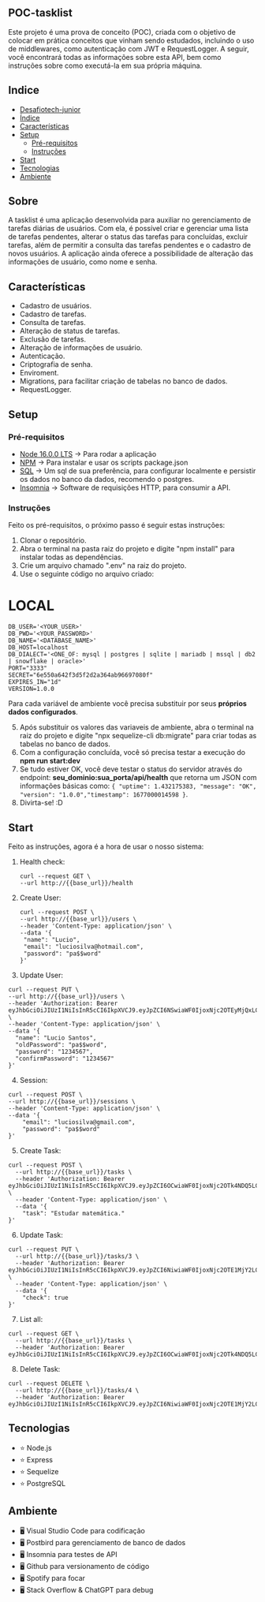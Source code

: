 ## POC-tasklist

Este projeto é uma prova de conceito (POC), criada com o objetivo de colocar em prática conceitos que vinham sendo estudados, incluindo o uso de middlewares, como autenticação com JWT e RequestLogger. A seguir, você encontrará todas as informações sobre esta API, bem como instruções sobre como executá-la em sua própria máquina.

## Indice

- [Desafiotech-junior](#Desafiotech-junior)
- [Índice](#indice)
- [Características](#características)
- [Setup](#setup)
  - [Pré-requisitos](#pré-requisitos)
  - [Instruções](#instruções)
- [Start](#start)
- [Tecnologias](#tecnologias)
- [Ambiente](#ambiente)

## Sobre

A tasklist é uma aplicação desenvolvida para auxiliar no gerenciamento de tarefas diárias de usuários. Com ela, é possível criar e gerenciar uma lista de tarefas pendentes, alterar o status das tarefas para concluídas, excluir tarefas, além de permitir a consulta das tarefas pendentes e o cadastro de novos usuários. A aplicação ainda oferece a possibilidade de alteração das informações de usuário, como nome e senha.

## Características

- Cadastro de usuários.
- Cadastro de tarefas.
- Consulta de tarefas.
- Alteração de status de tarefas.
- Exclusão de tarefas.
- Alteração de informações de usuário.
- Autenticação.
- Criptografia de senha.
- Enviroment.
- Migrations, para facilitar criação de tabelas no banco de dados.
- RequestLogger.

## Setup

### Pré-requisitos

- [Node 16.0.0 LTS](https://nodejs.org/en/) -> Para rodar a aplicação
- [NPM](https://www.npmjs.com) -> Para instalar e usar os scripts package.json
- [SQL](https://www.postgresql.org/) -> Um sql de sua preferência, para configurar localmente e persistir os dados no banco da dados, recomendo o postgres.
- [Insomnia](https://insomnia.rest/download) -> Software de requisições HTTP, para consumir a API.

### Instruções

Feito os pré-requisitos, o próximo passo é seguir estas instruções:

1. Clonar o repositório.
2. Abra o terminal na pasta raiz do projeto e digite "npm install" para instalar todas as dependências.
3. Crie um arquivo chamado ".env" na raiz do projeto.
4. Use o seguinte código no arquivo criado:

# LOCAL

```env
DB_USER='<YOUR_USER>'
DB_PWD='<YOUR_PASSWORD>'
DB_NAME='<DATABASE_NAME>'
DB_HOST=localhost
DB_DIALECT='<ONE_OF: mysql | postgres | sqlite | mariadb | mssql | db2 | snowflake | oracle>'
PORT="3333"
SECRET="6e550a642f3d5f2d2a364ab96697080f"
EXPIRES_IN="1d"
VERSION=1.0.0
```

Para cada variável de ambiente você precisa substituir por seus **próprios dados configurados**.

5. Após substituir os valores das variaveis de ambiente, abra o terminal na raiz do projeto e digite "npx sequelize-cli db:migrate" para criar todas as tabelas no banco de dados.
6. Com a configuração concluída, você só precisa testar a execução do **npm run start:dev**
7. Se tudo estiver OK, você deve testar o status do servidor através do endpoint: **seu_dominio:sua_porta/api/health** que retorna um JSON com informações básicas como: `{ "uptime": 1.432175383, "message": "OK", "version": "1.0.0","timestamp": 1677000014598 }`.
8. Divirta-se! :D

## Start

Feito as instruções, agora é a hora de usar o nosso sistema:

1. Health check:

   ```
   curl --request GET \
   --url http://{{base_url}}/health
   ```

2. Create User:

   ```
   curl --request POST \
   --url http://{{base_url}}/users \
   --header 'Content-Type: application/json' \
   --data '{
   	"name": "Lucio",
   	"email": "luciosilva@hotmail.com",
   	"password": "pa$$word"
   }'
   ```

3. Update User:

```
curl --request PUT \
--url http://{{base_url}}/users \
--header 'Authorization: Bearer eyJhbGciOiJIUzI1NiIsInR5cCI6IkpXVCJ9.eyJpZCI6NSwiaWF0IjoxNjc2OTEyMjQxLCJleHAiOjE2NzY5OTg2NDF9.qbX0tUL7VH8AcpGxv9xSF6c2Zsbkhhop7hYxTzcxWgM' \
--header 'Content-Type: application/json' \
--data '{
  "name": "Lucio Santos",
  "oldPassword": "pa$$word",
  "password": "1234567",
  "confirmPassword": "1234567"
}'
```

4. Session:

```
curl --request POST \
--url http://{{base_url}}/sessions \
--header 'Content-Type: application/json' \
--data '{
	"email": "luciosilva@gmail.com",
	"password": "pa$$word"
}'
```

5. Create Task:

```
curl --request POST \
  --url http://{{base_url}}/tasks \
  --header 'Authorization: Bearer eyJhbGciOiJIUzI1NiIsInR5cCI6IkpXVCJ9.eyJpZCI6OCwiaWF0IjoxNjc2OTk4NDQ5LCJleHAiOjE2NzcwODQ4NDl9.6tg2X5rspkjiPdQhFEd0H6NKt4KwBNANYQUv2ONkDW0' \
  --header 'Content-Type: application/json' \
  --data '{
	"task": "Estudar matemática."
}'

```

6. Update Task:

```
curl --request PUT \
  --url http://{{base_url}}/tasks/3 \
  --header 'Authorization: Bearer eyJhbGciOiJIUzI1NiIsInR5cCI6IkpXVCJ9.eyJpZCI6NiwiaWF0IjoxNjc2OTE1MjY2LCJleHAiOjE2NzcwMDE2NjZ9.Op27y2CbvC9niibETu2uv_5JgKm3t8Eb23D1mzXlijw' \
  --header 'Content-Type: application/json' \
  --data '{
	"check": true
}'
```

7. List all:

```
curl --request GET \
  --url http://{{base_url}}/tasks \
  --header 'Authorization: Bearer eyJhbGciOiJIUzI1NiIsInR5cCI6IkpXVCJ9.eyJpZCI6OCwiaWF0IjoxNjc2OTk4NDQ5LCJleHAiOjE2NzcwODQ4NDl9.6tg2X5rspkjiPdQhFEd0H6NKt4KwBNANYQUv2ONkDW0'
```

8. Delete Task:

```
curl --request DELETE \
  --url http://{{base_url}}/tasks/4 \
  --header 'Authorization: Bearer eyJhbGciOiJIUzI1NiIsInR5cCI6IkpXVCJ9.eyJpZCI6NiwiaWF0IjoxNjc2OTE1MjY2LCJleHAiOjE2NzcwMDE2NjZ9.Op27y2CbvC9niibETu2uv_5JgKm3t8Eb23D1mzXlijw'
```

## Tecnologias

- :star: Node.js
- :star: Express
- :star: Sequelize
- :star: PostgreSQL

## Ambiente

- :desktop_computer: Visual Studio Code para codificação
- :desktop_computer: Postbird para gerenciamento de banco de dados
- :desktop_computer: Insomnia para testes de API
- :desktop_computer: Github para versionamento de código
- :desktop_computer: Spotify para focar
- :desktop_computer: Stack Overflow & ChatGPT para debug

```

```

